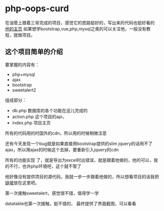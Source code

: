 # php-oops-curd

在油管上跟着三哥完成的项目，感觉它的思路挺好的，写出来的代码也挺好看的
[他的主页](https://www.youtube.com/channel/UCnQ2OeYdBZpe4mBgj_nOVAg)
如果想学bootstrap,vue,php,mysql之类的可以关注他，一般没有教程，就做项目。

## 这个项目简单的介绍
要掌握的内容有：
 * php+mysql
 * ajax
 * bootstrap
 * sweetalert2
 
 组成部分：
 * db.php  数据库的各个功能在这儿完成的
 * action.php  这个项目的api，
 * index.php  项目主页
 
 所有的代码用的时国外的cdn，所以用的时候稍微注意
 
 还有今天发现一个bug就是如果直接用bootstrap提供的slim jquery的话用不了ajax，所以用ajax的时候这个去掉，要重新引入jquery的cdn
 
 所有的功能实现 了，就是导出为excel时出错误，就是跟着他做的，他的可以，我的不行，也许php环境吧，这个就不管了
 
 他好像没有提供项目的源代码，我就一步一步跟着他做的，所以想看项目的话我把[链接](https://www.youtube.com/watch?v=ueQ5aO3GKMg)放在这里吧。
 
 第一次接触sweetalert，感觉很不错，值得学一学
 
 datatable也第一次接触，挺不错的，
 最终提供了界面截图，可以看看
 
